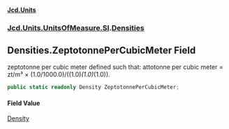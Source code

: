 #### [Jcd.Units](index 'index')
### [Jcd.Units.UnitsOfMeasure.SI](Jcd.Units.UnitsOfMeasure.SI 'Jcd.Units.UnitsOfMeasure.SI').[Densities](Densities 'Jcd.Units.UnitsOfMeasure.SI.Densities')

## Densities.ZeptotonnePerCubicMeter Field

zeptotonne per cubic meter defined such that: attotonne per cubic meter = zt/m³ × (1.0/1000.0)/((1.0)*(1.0)*(1.0)).

```csharp
public static readonly Density ZeptotonnePerCubicMeter;
```

#### Field Value
[Density](Density 'Jcd.Units.UnitTypes.Density')